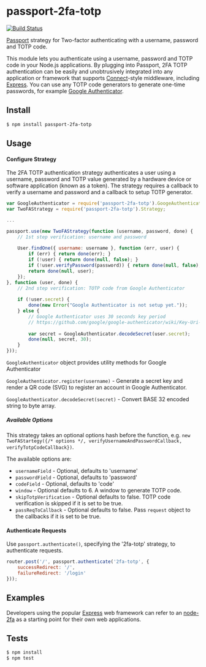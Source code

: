 # passport-2fa-totp

[![Build Status](https://travis-ci.org/ilich/passport-2fa-totp.svg?branch=master)](https://travis-ci.org/ilich/passport-2fa-totp)

[Passport](http://passportjs.org/) strategy for Two-factor authenticating with a username, password and TOTP code.

This module lets you authenticate using a username, password and TOTP code in your Node.js applications. By plugging into Passport, 2FA TOTP authentication can be easily and unobtrusively integrated into any application or framework that supports [Connect](http://www.senchalabs.org/connect/)-style middleware, including [Express](http://expressjs.com/). You can use any TOTP code generators to generate one-time passwords, for example [Google Authenticator](https://github.com/google/google-authenticator).

## Install

```bash
$ npm install passport-2fa-totp
```

## Usage

#### Configure Strategy

The 2FA TOTP authentication strategy authenticates a user using a username, password and TOTP value generated by a hardware device or software application (known as a token). The strategy requires a callback to verify a username and password and a callback to setup TOTP generator.

```js
var GoogleAuthenticator = require('passport-2fa-totp').GoogeAuthenticator;
var TwoFAStrategy = require('passport-2fa-totp').Strategy;

...

passport.use(new TwoFAStrategy(function (username, password, done) {
    // 1st step verification: username and password
    
    User.findOne({ username: username }, function (err, user) {
        if (err) { return done(err); }
        if (!user) { return done(null, false); }
        if (!user.verifyPassword(password)) { return done(null, false); }
        return done(null, user);
    });
}, function (user, done) {
    // 2nd step verification: TOTP code from Google Authenticator
    
    if (!user.secret) {
        done(new Error("Google Authenticator is not setup yet."));
    } else {
        // Google Authenticator uses 30 seconds key period
        // https://github.com/google/google-authenticator/wiki/Key-Uri-Format
        
        var secret = GoogleAuthenticator.decodeSecret(user.secret);
        done(null, secret, 30);
    }
}));
```

`GoogleAuthenticator` object provides utility methods for Google Authenticator

`GoogleAuthenticator.register(username)` - Generate a secret key and render a QR code (SVG) to register an account in Google Authenticator.

`GoogleAuthenticator.decodeSecret(secret)` - Convert BASE 32 encoded string to byte array.

##### Available Options

This strategy takes an optional options hash before the function, e.g. `new TwoFAStartegy({/* options */, verifyUsernameAndPasswordCallback, verifyTotpCodeCallback})`.

The available options are:

* `usernameField` - Optional, defaults to 'username'
* `passwordField` - Optional, defaults to 'password'
* `codeField` - Optional, defaults to 'code'
* `window` - Optional defaults to 6. A window to generate TOTP code.
* `skipTotpVerification` - Optional defaults to false. TOTP code verification is skipped if it is set to be true.
* `passReqToCallback` - Optional defaults to false. Pass `request` object to the callbacks if it is set to be true.

#### Authenticate Requests

Use `passport.authenticate()`, specifying the '2fa-totp' strategy, to authenticate requests.

```js
router.post('/', passport.authenticate('2fa-totp', {
    successRedirect: '/',
    failureRedirect: '/login'
}));
```

## Examples

Developers using the popular [Express](http://expressjs.com/) web framework can refer to an [node-2fa](https://github.com/ilich/node-2fa) as a starting point for their own web applications.

## Tests

```bash
$ npm install
$ npm test
```
